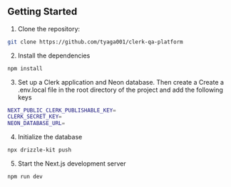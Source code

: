 

## Getting Started

1. Clone the repository:

```bash
git clone https://github.com/tyaga001/clerk-qa-platform
```

2. Install the dependencies

```bash
npm install
```

3. Set up a Clerk application and Neon database. Then create a Create a .env.local file in the root directory of the project and add the following keys

```bash
NEXT_PUBLIC_CLERK_PUBLISHABLE_KEY=
CLERK_SECRET_KEY=
NEON_DATABASE_URL=
```

4. Initialize the database

```bash
npx drizzle-kit push 
```

5. Start the Next.js development server

```bash
npm run dev
```
